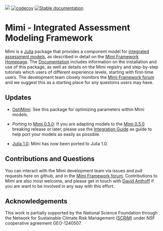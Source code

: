 ![](https://github.com/mimiframework/Mimi.jl/workflows/Run%20CI%20on%20master/badge.svg)
[![codecov](https://codecov.io/gh/mimiframework/Mimi.jl/branch/master/graph/badge.svg)](https://codecov.io/gh/mimiframework/Mimi.jl)
[![Stable documentation](https://img.shields.io/badge/docs-stable-blue.svg)](https://www.mimiframework.org/Mimi.jl/stable)

# Mimi - Integrated Assessment Modeling Framework

Mimi is a [Julia](http://julialang.org) package that provides a component model for [integrated assessment models](https://en.wikipedia.org/wiki/Integrated_assessment_modelling), as described in detail on the [Mimi Framework Homepage](https://www.mimiframework.org). The [Documentation](https://www.mimiframework.org/Mimi.jl/stable/) includes information on the installation and use of this package, as well as details on the Mimi registry and step-by-step tutorials which users of different experience levels, starting with first-time users. The development team closely monitors the [Mimi Framework forum](https://forum.mimiframework.org) and we suggest this as a starting place for any questoins users may have.

## Updates

* [OptiMimi](http://github.com/jrising/OptiMimi.jl): See this package for optimizing parameters within Mimi models.

* Porting to [Mimi 0.5.0](https://github.com/mimiframework/Mimi.jl/releases/tag/v0.5.1):  If you are adapting models to the [Mimi 0.5.0](https://github.com/mimiframework/Mimi.jl/releases/tag/v0.5.1) breaking release or later, please use the [Integration Guide](https://www.mimiframework.org/Mimi.jl/stable/integrationguide/) as guide to help port your models as easily as possible.

* [Julia 1.0](https://julialang.org/blog/2018/08/one-point-zero): Mimi has now been ported to Julia 1.0.

## Contributions and Questions

You can interact with the Mimi development team via issues and pull requests here on github, and in the [Mimi Framework forum](https://forum.mimiframework.org). Contributions to Mimi are also most welcome, and
please get in touch with [David Anthoff](http://www.david-anthoff.com) if you are want to be involved in any way with this effort.

## Acknowledgements

This work is partially supported by the National Science Foundation through the Network for Sustainable Climate Risk Management ([SCRiM](http://scrimhub.org/)) under NSF cooperative agreement GEO-1240507.
